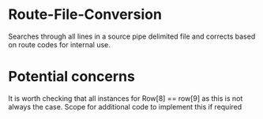 Route-File-Conversion
=====================
Searches through all lines in a source pipe delimited file and corrects based on route codes for internal use.

Potential concerns
==================
It is worth checking that all instances for Row[8] == row[9] as this is not always the case. Scope for additional code to implement this if required
